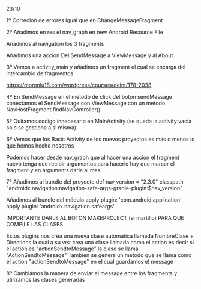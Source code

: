 23/10

1º
Correcion de errores igual que en ChangeMessageFragment

2º
Añadimos en res el nav_graph en new Android Resource File

Añadimos al navigation los 3 fragments

Añadimos una accion Del SendMessage a ViewMessage y al About

3º
Vamos a activity_main y añadimos un fragment el cual se encarga del intercambio de fragmentos

https://moronlu18.com/wordpress/courses/deint/178-2038

4º
En SendMessage en el metodo de click del boton sendMessage conectamos el SendMessage con ViewMessage
con un metodo NavHostFragment.findNavController()

5º
Quitamos codigo innecesario en MainActivity (se queda la activity vacia solo se gestiona a si misma)

6º
Vemos que los Basic Activity de los nuevos proyectos es mas o menos lo que hemos hecho nosotros

Podemos hacer desde nav_graph que al hacer una accion el fragment nuevo tenga que recibir argumentos
para hacerlo hay que marcar el fragment y en arguments darle al mas

7º
Añadimos al bundle del proyecto
        def nav_version = "2.3.0"
        classpath "androidx.navigation:navigation-safe-args-gradle-plugin:$nav_version"

Añadimos al bundle del módulo
        apply plugin: 'com.android.application'
        apply plugin: 'androidx.navigation.safeargs'

IMPORTANTE DARLE AL BOTON MAKEPROJECT (el martillo) PARA QUE COMPILE LAS CLASES

Estos plugins nos crea una nueva clase automatica llamada NombreClase + Directions
la cual a su vez crea una clase llamada como el action es decir si el action es "actionSendtoMessage"
la clase se llama "ActionSendtoMessage"
Tambien se genera un metodo que se llama como el action "actionSendtoMessage" en el cual guardamos el message

8º
Cambiamos la manera de enviar el message entre los fragments y utilizamos las clases generadas